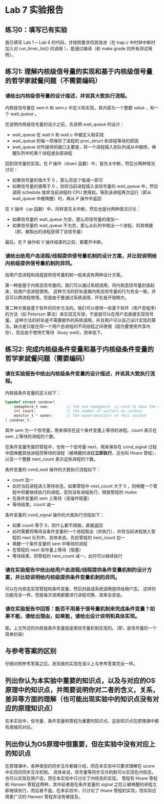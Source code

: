 # Lab 7 实验报告

## 练习0：填写已有实验

我已填写 Lab 1 ~ Lab 6 的代码，并按照要求将其改进（在 trap.c 中时钟中断时加入对 run_timer_list() 的调用 ），能通过编译（和 make grade 的所有测试用例）。

## 练习1: 理解内核级信号量的实现和基于内核级信号量的哲学家就餐问题（不需要编码）

### 请给出内核级信号量的设计描述，并说其大致执行流程。

内核级信号量在 sem.h 和 sem.c 中定义和实现，其内容为一个整数 value ，和一个 wait_queue 。

在说明内核级信号量的设计之前，先说明 wait_queue 的设计：
- wait_queue 在 wait.h 和 wait.c 中被定义和实现
- wait_queue 的每一项保存了进程的 proc_struct 和进程等待的原因
- wait_queue 对外提供的接口主要是，将一个进程插入到队列或从中删除，唤醒队列中的某个进程或全部进程

回到信号量的实现。在 P 操作（down 函数）中，首先关中断，然后分两种情况讨论：
- 如果信号量的值大于 0 ，那么将这个值减一即可
- 如果信号量的值等于 0 ，则将当前进程插入该信号量的 wait_queue 中，然后调用 schedule 放弃当前进程的 CPU 使用权。等到该进程再次运行（即从 wait_queue 中被唤醒）时，再从 P 操作中返回

在 V 操作（up 函数）中，同样首先关中断，然后也是分两种情况讨论：
- 如果信号量的 wait_queue 为空，那么将信号量的值加一
- 如果信号量的 wait_queue 不为空，那么从队列中取出一个进程，将其唤醒（即，被取出的进程获得了该信号量）

最后，在 P 操作和 V 操作结束的之前，都要开中断。

### 请给出给用户态进程/线程提供信号量机制的设计方案，并比较说明给内核级提供信号量机制的异同。

给用户态进程和线程提供信号量机制一般来说有两种设计方案。

第一种是基于内核态信号量的。我们可以通过系统调用，将内核态信号量封装起来，给用户态进程使用。
这种方法的好处是跟内核态信号量的行为完全一致，并且可以跨进程使用。但是由于要通过系统调用，坏处是开销稍大。

第二种方案是基于软件的同步方法的。我们可以使用一些基于软件（用户态程序）的方法（如 Peterson 算法）来实现互斥锁，于是就可以在用户态直接实现信号量。
这种方法的好处是不需要额外的系统调用，并且用户可以自己设计实现的算法。缺点是只能在同一个用户态进程的不同线程之间使用（因为要使用共享内存），而且由于使用忙等待（busy wait)，效率低下。

## 练习2: 完成内核级条件变量和基于内核级条件变量的哲学家就餐问题（需要编码）

### 请在实验报告中给出内核级条件变量的设计描述，并说其大致执行流程。

内核级条件变量的定义如下：

```c
typedef struct condvar{
    semaphore_t sem;        // the sem semaphore  is used to down the waiting proc, and the signaling proc should up the waiting proc
    int count;              // the number of waiters on condvar
    monitor_t * owner;      // the owner(monitor) of this condvar
} condvar_t;
```

其中 sem 为一个信号量，用来保存在这个条件变量上等待的进程。count 表示在 sem 上等待的进程的个数。

在条件变量所属的管程中，也有一个信号量 next，用来保存在 cond_signal 过程中因唤醒其他进程而等待的进程（被唤醒的进程**立即执行**，这也叫 Hoare 管程），以及一个整数 next_count 表示这些进程的个数。

条件变量的 cond_wait 操作的大致执行流程如下：
- count 加一
- 此时当前进程进入等待状态，如果管程中 next_count 大于 0 ，则唤醒一个管程中将要继续执行的进程，否则没有进程执行，释放管程的 mutex
- 在条件变量的 sem 上等待（该操作阻塞）
- 等待结束，count 减一

条件变量的 cond_signal 操作的大致执行流程如下：
- 如果 count 等于 0，则什么都不用做，直接返回
- 此时需要将等待该条件变量的一个进程取出（并执行），并将当前进程放入管程的 next 队列中，具体来说，先给管程的 next_count 加一
- 唤醒一个条件变量的 sem 中等待的进程
- 在管程的 next 信号量上等待（阻塞）
- 等待结束，将管程的 next_count 减一，此时可以继续执行


### 请在实验报告中给出给用户态进程/线程提供条件变量机制的设计方案，并比较说明给内核级提供条件变量机制的异同。

可以在内核态实现管程和条件变量，然后封装成系统调用提供给用户态。
这样的功能完全一样，但是每次调用都要进行进程切换，效率会变低。

### 请在实验报告中回答：能否不用基于信号量机制来完成条件变量？如果不能，请给出理由，如果能，请给出设计说明和具体实现。

能。上文所述的内核级条件变量就是用信号量机制实现的。（即，是信号量的一个简单封装）


## 与参考答案的区别

仔细对照参考答案之后，发现我的实现在语义上与参考答案完全一样。

## 列出你认为本实验中重要的知识点，以及与对应的OS原理中的知识点，并简要说明你对二者的含义，关系，差异等方面的理解（也可能出现实验中的知识点没有对应的原理知识点）

在本实验中，信号量、条件变量和管程为重要的知识点。这些知识点在原理课中都有直接的对应。

## 列出你认为OS原理中很重要，但在实验中没有对应上的知识点

在原理课中，各种类型的同步互斥都被介绍，而在本实验中只要求理解在 ucore 中实现的同步互斥机制。
具体来说，信号量等同步互斥机制可以实现在内核态，也可以实现在用户态，而在本实验中只讨论了内核态的实现。
管程有 Hoare 管程和 Hansen 管程这两种，其中前者是在条件变量的 signal 之后让被唤醒的进程立即继续执行，而后者不是。在本实验中，只讨论了 Hoare 管程的实现，而实际应用更广泛的 Hansen 管程并没有被提及。

